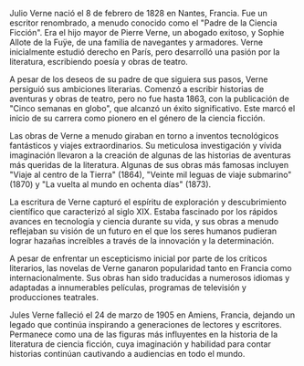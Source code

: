 Julio Verne nació el 8 de febrero de 1828 en Nantes, Francia. Fue un escritor renombrado, a menudo conocido como el "Padre de la Ciencia Ficción". Era el hijo mayor de Pierre Verne, un abogado exitoso, y Sophie Allote de la Fuÿe, de una familia de navegantes y armadores. Verne inicialmente estudió derecho en París, pero desarrolló una pasión por la literatura, escribiendo poesía y obras de teatro.

A pesar de los deseos de su padre de que siguiera sus pasos, Verne persiguió sus ambiciones literarias. Comenzó a escribir historias de aventuras y obras de teatro, pero no fue hasta 1863, con la publicación de "Cinco semanas en globo", que alcanzó un éxito significativo. Este marcó el inicio de su carrera como pionero en el género de la ciencia ficción.

Las obras de Verne a menudo giraban en torno a inventos tecnológicos fantásticos y viajes extraordinarios. Su meticulosa investigación y vívida imaginación llevaron a la creación de algunas de las historias de aventuras más queridas de la literatura. Algunas de sus obras más famosas incluyen "Viaje al centro de la Tierra" (1864), "Veinte mil leguas de viaje submarino" (1870) y "La vuelta al mundo en ochenta días" (1873).

La escritura de Verne capturó el espíritu de exploración y descubrimiento científico que caracterizó al siglo XIX. Estaba fascinado por los rápidos avances en tecnología y ciencia durante su vida, y sus obras a menudo reflejaban su visión de un futuro en el que los seres humanos pudieran lograr hazañas increíbles a través de la innovación y la determinación.

A pesar de enfrentar un escepticismo inicial por parte de los críticos literarios, las novelas de Verne ganaron popularidad tanto en Francia como internacionalmente. Sus obras han sido traducidas a numerosos idiomas y adaptadas a innumerables películas, programas de televisión y producciones teatrales.

Jules Verne falleció el 24 de marzo de 1905 en Amiens, Francia, dejando un legado que continúa inspirando a generaciones de lectores y escritores. Permanece como una de las figuras más influyentes en la historia de la literatura de ciencia ficción, cuya imaginación y habilidad para contar historias continúan cautivando a audiencias en todo el mundo.


